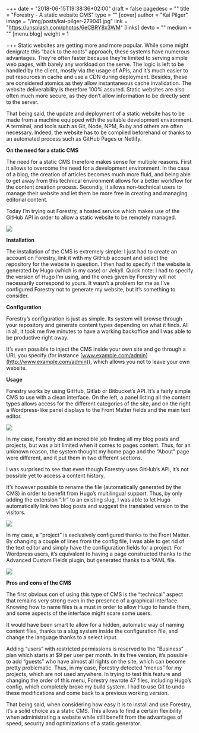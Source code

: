 +++
date = "2018-06-15T19:38:36+02:00"
draft = false
pagedesc = ""
title = "Forestry - A static website CMS"
type = ""
[cover]
author = "Kai Pilger"
image = "/img/posts/kai-pilger-279041.jpg"
link = "https://unsplash.com/photos/6eCBRY8x3WM"
[links]
devto = ""
medium = ""
[menu.blog]
weight = 1

+++
Static websites are getting more and more popular. While some might denigrate this “back to the roots” approach, these systems have numerous advantages. They’re often faster because they’re limited to serving simple web pages, with barely any workload on the serve. The logic is left to be handled by the client, mostly via the usage of APIs, and it’s much easier to put resources in cache and use a CDN during deployment. Besides, these are considered atomics as they allow instantaneous cache invalidation. The website deliverability is therefore 100% assured. Static websites are also often much more secure, as they don’t allow information to be directly sent to the server.

That being said, the update and deployment of a static website has to be made from a machine equipped with the suitable development environment. A terminal, and tools such as Git, Node, NPM, Ruby and others are often necessary. Indeed, the website has to be compiled beforehand or thanks to an automated process such as GitHub Pages or Netlify.

**On the need for a static CMS**

The need for a static CMS therefore makes sense for multiple reasons. First it allows to overcome the need for a development environment. In the case of a blog, the creation of articles becomes much more fluid, and being able to get away from this technical environment allows for a better workflow for the content creation process. Secondly, it allows non-technical users to manage their website and let them be more free in creating and managing editorial content.

Today I’m trying out Forestry, a hosted service which makes use of the GitHub API in order to allow a static website to be remotely managed.

![](/img/posts/forestry-logo.jpg)

**Installation**

The installation of the CMS is extremely simple: I just had to create an account on Forestry, link it with my GitHub account and select the repository for the website in question. I then had to specify if the website is generated by Hugo (which is my case) or Jekyll. Quick note: I had to specify the version of Hugo I’m using, and the ones given by Forestry will not necessarily correspond to yours. It wasn’t a problem for me as I’ve configured Forestry not to generate my website, but it’s something to consider.

**Configuration**

Forestry’s configuration is just as simple. Its system will browse through your repository and generate content types depending on what it finds. All in all, it took me five minutes to have a working backoffice and I was able to be productive right away.

It’s even possible to inject the CMS inside your own site and go through a URL you specify (for instance [www.example.com/admin](http://www.example.com/admin)), which allows you not to leave your own website.

**Usage**

Forestry works by using GitHub, Gitlab or Bitbucket’s API. It’s a fairly simple CMS to use with a clean interface. On the left, a panel listing all the content types allows access for the different categories of the site, and on the right a Wordpress-like panel displays to the Front Matter fields and the main text editor.

![](/img/posts/forestry1.JPG)

In my case, Forestry did an incredible job finding all my blog posts and projects, but was a bit limited when it comes to pages content. Thus, for an unknown reason, the system thought my home page and the “About” page were different, and it put them in two different sections.

I was surprised to see that even though Forestry uses GitHub’s API, it’s not possible yet to access a content history.

It’s however possible to rename the file (automatically generated by the CMS) in order to benefit from Hugo’s multilingual support. Thus, by only adding the extension “.fr” to an existing slug, I was able to let Hugo automatically link two blog posts and suggest the translated version to the visitors.

![](/img/posts/forestry2.JPG)

In my case, a “project” is exclusively configured thanks to the Front Matter. By changing a couple of lines from the config file, I was able to get rid of the text editor and simply have the configuration fields for a project. For Wordpress users, it’s equivalent to having a page constructed thanks to the Advanced Custom Fields plugin, but generated thanks to a YAML file.

![](/img/posts/forestry3.JPG)

**Pros and cons of the CMS**

The first obvious con of using this type of CMS is the “technical” aspect that remains very strong even in the presence of a graphical interface. Knowing how to name files is a must in order to allow Hugo to handle them, and some aspects of the interface might scare some users.

It would have been smart to allow for a hidden, automatic way of naming content files, thanks to a slug system inside the configuration file, and change the language thanks to a select input.

Adding “users” with restricted permissions is reserved to the “Business” plan which starts at $9 per user per month. In its free version, it’s possible to add “guests” who have almost all rights on the site, which can become pretty problematic. Thus, in my case, Forestry detected “menus” for my projects, which are not used anywhere. In trying to test this feature and changing the order of this menu, Forestry rewrote 47 files, including Hugo’s config, which completely broke my build system. I had to use Git to undo these modifications and come back to a previous working version.

That being said, when considering how easy it is to install and use Forestry, it’s a solid choice as a static CMS. This allows to find a certain flexibility when administrating a website while still benefit from the advantages of speed, security and optimizations of a static generator.